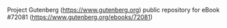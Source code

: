 Project Gutenberg (https://www.gutenberg.org) public repository
for eBook #72081 (https://www.gutenberg.org/ebooks/72081)
